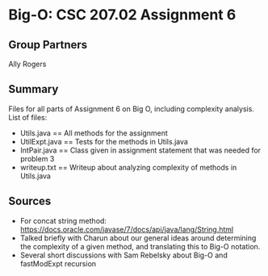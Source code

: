 # Big-O: CSC 207.02 Assignment 6

## Group Partners
Ally Rogers

## Summary
Files for all parts of Assignment 6 on Big O, including complexity analysis.
List of files:
* Utils.java == All methods for the assignment
* UtilExpt.java == Tests for the methods in Utils.java
* IntPair.java == Class given in assignment statement that was needed for problem 3
* writeup.txt == Writeup about analyzing complexity of methods in Utils.java

## Sources
* For concat string method: https://docs.oracle.com/javase/7/docs/api/java/lang/String.html
* Talked briefly with Charun about our general ideas around determining the complexity of a given method, and translating this to Big-O notation.
* Several short discussions with Sam Rebelsky about Big-O and fastModExpt recursion
